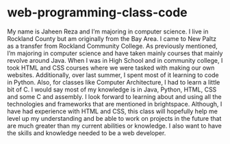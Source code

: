 # web-programming-class-code
My name is Jaheen Reza and I’m majoring in computer science. I live in Rockland County but am originally from the Bay Area. I came to New Paltz as a transfer from Rockland Community College.
	As previously mentioned, I’m majoring in computer science and have taken mainly courses that mainly revolve around Java. When I was in High School and in community college, I took HTML and CSS courses where we were tasked with making our own websites. Additionally, over last summer, I spent most of it learning to code in Python. Also, for classes like Computer Architecture, I had to learn a little bit of C. I would say most of my knowledge is in Java, Python, HTML, CSS and  some C and assembly.
	I look forward to learning about and using all the technologies and frameworks that are mentioned in brightspace. Although, I have had experience with HTML and CSS, this class will hopefully help me level up my understanding and be able to work on projects in the future that are much greater than my current abilities or knowledge.​​ I also want to have the skills and knowledge needed to be a web developer. 

